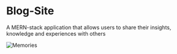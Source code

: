 # Blog-Site
A MERN-stack application that allows users to share their insights, knowledge and experiences with others

![Memories](https://i.ibb.co/Z8Y0CJv/Screenshot-2020-10-30-at-11-10-04.png)
